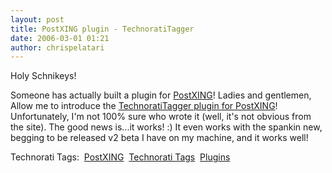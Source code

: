 ```yaml
---
layout: post
title: PostXING plugin - TechnoratiTagger
date: 2006-03-01 01:21
author: chrispelatari
---
```


<p>Holy Schnikeys!</p>
<p>Someone has actually built a plugin for <a href="http://postxing.net">PostXING</a>! Ladies and gentlemen, Allow me to
introduce the <a href="http://devintelligence.com/cs/blogs/netadventures/archive/2006/02/28/1157.aspx">TechnoratiTagger
plugin for PostXING</a>! Unfortunately, I'm not 100% sure who wrote it (well,
it's not obvious from the site). The good news is...it works! :) It even works
with the spankin new, begging to be released v2 beta I have on my machine, and
it works well!</p>
<p>Technorati Tags:  <a href="http://www.technorati.com/tag/PostXING" rel="tag">PostXING</a>  <a href="http://www.technorati.com/tag/Technorati Tags" rel="tag">Technorati
Tags</a>  <a href="http://www.technorati.com/tag/Plugins" rel="tag">Plugins</a> 
</p><p></p>
